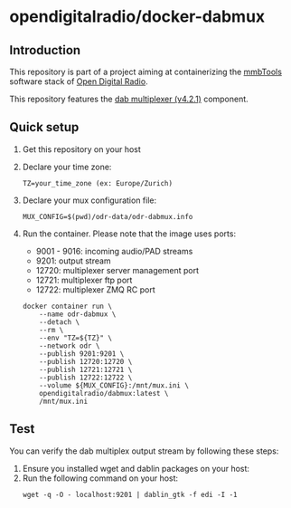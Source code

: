 # opendigitalradio/docker-dabmux

## Introduction
This repository is part of a project aiming at containerizing the [mmbTools](https://www.opendigitalradio.org/mmbtools) software stack of [Open Digital Radio](https://www.opendigitalradio.org/).

This repository features the [dab multiplexer (v4.2.1)](https://github.com/opendigitalradio/ODR-DabMux) component. 

## Quick setup
1. Get this repository on your host
1. Declare your time zone:
    ```
    TZ=your_time_zone (ex: Europe/Zurich)
    ```
1. Declare your mux configuration file:
    ```
    MUX_CONFIG=$(pwd)/odr-data/odr-dabmux.info
    ```
1. Run the container. Please note that the image uses ports:
    - 9001 - 9016: incoming audio/PAD streams
    - 9201: output stream
    - 12720: multiplexer server management port
    - 12721: multiplexer ftp port
    - 12722: multiplexer ZMQ RC port

    ```
    docker container run \
        --name odr-dabmux \
        --detach \
        --rm \
        --env "TZ=${TZ}" \
        --network odr \
        --publish 9201:9201 \
        --publish 12720:12720 \
        --publish 12721:12721 \
        --publish 12722:12722 \
        --volume ${MUX_CONFIG}:/mnt/mux.ini \
        opendigitalradio/dabmux:latest \
        /mnt/mux.ini
    ```

## Test
You can verify the dab multiplex output stream by following these steps:
1. Ensure you installed wget and dablin packages on your host:
1. Run the following command on your host: 
    ```
    wget -q -O - localhost:9201 | dablin_gtk -f edi -I -1
    ```
